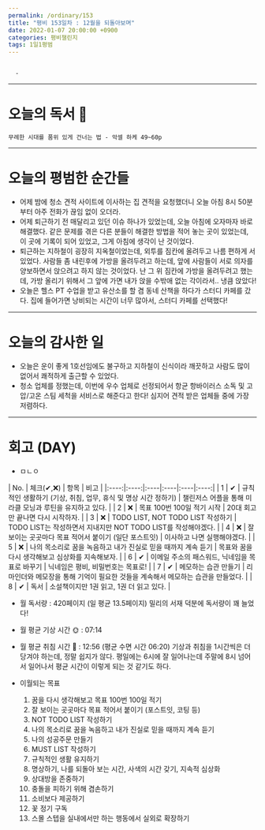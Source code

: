 ```yaml
---
permalink: /ordinary/153
title: "평비 153일차 : 12월을 되돌아보며"
date: 2022-01-07 20:00:00 +0900
categories: 평비챌린지
tags: 1일1평범
---
```

```

  - 
```

---
# 오늘의 독서 📕
`무례한 시대를 품위 있게 건너는 법 - 악셀 하케 49~60p`  

---
# 오늘의 평범한 순간들
- 어제 밤에 청소 견적 사이트에 이사하는 집 견적을 요청했더니 오늘 아침 8시 50분부터 아주 전화가 끊임 없이 오더라.
- 어제 퇴근하기 전 매달리고 있던 이슈 하나가 있었는데, 오늘 아침에 오자마자 바로 해결했다. 같은 문제를 겪은 다른 분들이 해결한 방법을 적어 놓는 곳이 있었는데, 이 곳에 기록이 되어 있었고, 그게 아침에 생각이 난 것이었다.
- 퇴근하는 지하철이 굉장히 지옥철이었는데, 외투를 짐칸에 올려두고 나름 편하게 서있었다. 사람들 좀 내린후에 가방을 올려두려고 하는데, 앞에 사람들이 서로 의자를 양보하면서 앉으려고 하지 않는 것이었다. 난 그 위 짐칸에 가방을 올려두려고 했는데, 가방 올리기 위해서 그 앞에 가면 내가 앉을 수밖애 없는 각이라서.. 냉큼 앉았다!
- 오늘은 헬스 PT 수업을 받고 유산소를 할 겸 동네 산책을 하다가 스터디 카페를 갔다. 집에 들어가면 낭비되는 시간이 너무 많아서, 스터디 카페를 선택했다!

---
# 오늘의 감사한 일
- 오늘은 운이 좋게 1호선임에도 불구하고 지하철이 신식이라 깨끗하고 사람도 많이 없어서 쾌적하게 출근할 수 있었다.
- 청소 업체를 정했는데, 이번에 우수 업체로 선정되어서 항균 항바이러스 소독 및 고압/고온 스팀 세척을 서비스로 해준다고 한다! 심지어 견적 받은 업체들 중에 가장 저렴하다.

---
# 회고 (DAY)
- ㅁㄴㅇ

| No. | 체크(✔,❌) | 항목 | 비고 |
|:----:|:----:|:----|:----|:----|:----:|
| 1 | ✔ | 규칙적인 생활하기 (기상, 취침, 업무, 휴식 및 명상 시간 정하기) | 챌린저스 어플을 통해 미라클 모닝과 루틴을 유지하고 있다. |
| 2 | ❌ | 목표 100번 100일 적기 시작 | 20대 회고만 끝나면 다시 시작하자. |
| 3 | ❌ | TODO LIST, NOT TODO LIST 작성하기 | TODO LIST는 작성하면서 지내지만 NOT TODO LIST를 작성해야겠다. |
| 4 | ❌ | 잘 보이는 곳곳마다 목표 적어서 붙이기 (일단 포스트잇) | 이사하고 나면 실행해야겠다. |
| 5 | ❌ | 나의 목소리로 꿈을 녹음하고 내가 진실로 믿을 때까지 계속 듣기 | 목표와 꿈을 다시 생각해보고 심상화를 지속해보자. |
| 6 | ✔ | 이메일 주소의 패스워드, 닉네임을 목표로 바꾸기 | 닉네임은 평비, 비밀번호는 목표로! |
| 7 | ✔ | 메모하는 습관 만들기 | 리마인더와 메모장을 통해 기억이 필요한 것들을 계속해서 메모하는 습관을 만들었다. |
| 8 | ✔ | 독서 | 소설책이지만 1권 읽고, 1권 더 읽고 있다. |

- 월 독서량 : 420페이지 (일 평균 13.5페이지)
  밀리의 서재 덕분에 독서량이 꽤 늘었다!

- 월 평균 기상 시간 🌞 : 07:14
- 월 평균 취침 시간 🌙 : 12:56 (평균 수면 시간 06:20)
  기상과 취침을 1시간씩은 더 당겨야 하는데, 정말 쉽지가 않다. 평일에는 6시에 잘 일어나는데 주말에 8시 넘어서 일어나서 평균 시간이 이렇게 되는 것 같기도 하다.

- 이월되는 목표
  1. 꿈을 다시 생각해보고 목표 100번 100일 적기  
  2. 잘 보이는 곳곳마다 목표 적어서 붙이기 (포스트잇, 코팅 등)  
  3. NOT TODO LIST 작성하기  
  4. 나의 목소리로 꿈을 녹음하고 내가 진실로 믿을 때까지 계속 듣기  
  5. 나의 성공주문 만들기  
  6. MUST LIST 작성하기  
  7. 규칙적인 생활 유지하기  
  8. 명상하기, 나를 되돌아 보는 시간, 사색의 시간 갖기, 지속적 심상화  
  9. 상대방을 존중하기  
  10. 충돌을 피하기 위해 겸손하기  
  11. 소비보다 제공하기  
  12. 꽃 정기 구독  
  13. 스몰 스텝을 실내에서만 하는 행동에서 실외로 확장하기  